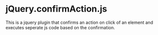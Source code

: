 jQuery.confirmAction.js
=======================

This is a jquery plugin that confirms an action on click of an element and executes seperate js code based on the confirmation.


